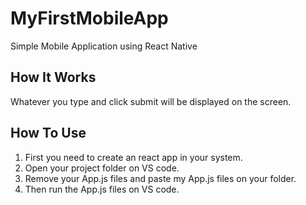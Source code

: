 # MyFirstMobileApp
Simple Mobile Application using React Native
## How It Works
Whatever you type and click submit will be displayed on the screen.
## How To Use
1.  First you need to create an react app in your system.
2.	Open your project folder on VS code.
3.	Remove your App.js files and paste my App.js files on your folder.
4.	Then run the App.js files on VS code.

